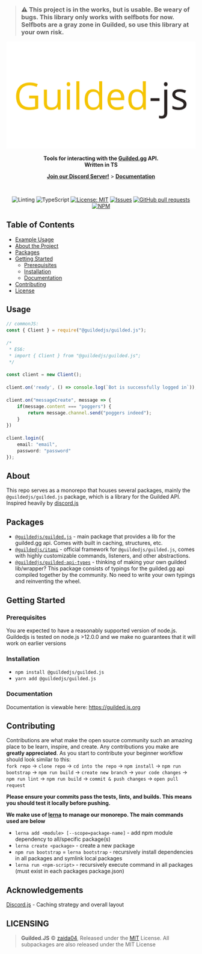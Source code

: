 > ### ⚠️ This project is in the works, but is usable. Be weary of bugs. This library only works with selfbots for now. Selfbots are a gray zone in Guilded, so use this library at your own risk.

<div align="center">
    <img src="media/readme-header.png" width="546" alt="guildedjs"/>
    <p><b>Tools for interacting with the <a href="https://www.guilded.gg/">Guilded.gg</a> API. <br>Written in TS</b></p>  
    <p><a href="https://discord.gg/jf66UUN"><b>Join our Discord Server!</b></a> > <a href="https://guilded.js.org"><b>Documentation</b></a></p>
    <br />
    <p>
        <img src="https://github.com/zaida04/guilded.js/workflows/Linting/badge.svg" alt="Linting">
        <img src="https://github.com/zaida04/guilded.js/workflows/TypeScript/badge.svg" alt="TypeScript">
        <a href="https://opensource.org/licenses/MIT"><img src="https://img.shields.io/badge/License-MIT-yellow.svg" alt="License: MIT"></a>
        <a href="https://github.com/zaida04/guilded.js/issues"><img src="https://img.shields.io/github/issues-raw/zaida04/guilded.js.svg?maxAge=25000" alt="Issues"></a>
        <a href="https://github.com/zaida04/guilded.js/pulls"><img src="https://img.shields.io/github/issues-pr/zaida04/guilded.js.svg?style=flat" alt="GitHub pull requests"></a><br>
        <a href="https://npmjs.org/package/@guildedjs/guilded.js"><img src="https://nodei.co/npm/@guildedjs/guilded.js.png" alt="NPM"></a>
    </p>
</div>

## Table of Contents
* [Example Usage](#usage)
* [About the Project](#about)
* [Packages](#packages)
* [Getting Started](#getting-started)
  * [Prerequisites](#prerequisites)
  * [Installation](#installation)
  * [Documentation](#documentation)
* [Contributing](#contributing)
* [License](#LICENSING)


## Usage

```ts
// commonJS:
const { Client } = require("@guildedjs/guilded.js");

/*
 * ES6:
 * import { Client } from "@guildedjs/guilded.js";
 */

const client = new Client();

client.on('ready', () => console.log(`Bot is successfully logged in`));

client.on("messageCreate", message => {
    if(message.content === "poggers") {
        return message.channel.send("poggers indeed");
    }
})

client.login({
    email: "email",
    password: "password"
});
```
<!--ABOUT THE PROJECT-->

## About
This repo serves as a monorepo that houses several packages, mainly the `@guildedjs/guilded.js` package, which is a library for the Guilded API. Inspired heavily by [discord.js](https://github.com/discordjs/discord.js)

<!--EMD OF ABOUT THE PROJECT>

<!--GETTING STARTED-->

## Packages
* [`@guildedjs/guilded.js`](https://github.com/zaida04/guilded.js/tree/master/packages/guilded.js#readme) - main package that provides a lib for the guilded.gg api. Comes with built in caching, structures, etc.
* [`@guildedjs/itami`](https://github.com/zaida04/guilded.js/tree/master/packages/itami#readme) - official framework for `@guildedjs/guilded.js`, comes with highly customizable commands, listeners, and other abstractions.
* [`@guildedjs/guilded-api-types`](https://github.com/zaida04/guilded.js/tree/master/packages/guilded-api-typings#readme) - thinking of making your own guilded lib/wrapper? This package consists of typings for the guilded.gg api compiled together by the community. No need to write your own typings and reinventing the wheel.

## Getting Started

### Prerequisites
You are expected to have a reasonably supported version of node.js. Guildedjs is tested on node.js >12.0.0 and we make no guarantees that it will work on earlier versions

### Installation
- `npm install @guildedjs/guilded.js`  
- `yarn add @guildedjs/guilded.js`

### Documentation
Documentation is viewable here: https://guilded.js.org

<!--END GETTING STARTED-->

## Contributing

Contributions are what make the open source community such an amazing place to be learn, inspire, and create. Any contributions you make are **greatly appreciated**.
As you start to contribute your beginner workflow should look similar to this:   
`fork repo` ->  `clone repo` -> `cd into the repo` -> `npm install` -> `npm run bootstrap` -> `npm run build` -> `create new branch` -> `your code changes` -> `npm run lint` -> `npm run build` -> `commit & push changes` -> `open pull request`

**Please ensure your commits pass the tests, lints, and builds. This means you should test it locally before pushing.**

**We make use of [lerna](https://lerna.js.org/) to manage our monorepo. The main commands used are below**
* `lerna add <module> [--scope=package-name]` - add npm module dependency to all/specific package(s)
* `lerna create <package>` - create a new package
* `npm run bootstrap` = `lerna bootstrap` - recursively install dependencies in all packages and symlink local packages
* `lerna run <npm-script>` - recursively execute command in all packages (must exist in each packages package.json)

## Acknowledgements
[Discord.js](https://github.com/discordjs/discord.js) - Caching strategy and overall layout

## LICENSING  

> **Guilded.JS** © [zaida04](https://github.com/zaida04), Released under the [MIT](https://github.com/zaida04/guilded.js/blob/master/LICENSE) License. All subpackages are also released under the MIT License
